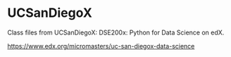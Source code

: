 # UCSanDiegoX

Class files from UCSanDiegoX: DSE200x: Python for Data Science on edX.

https://www.edx.org/micromasters/uc-san-diegox-data-science
